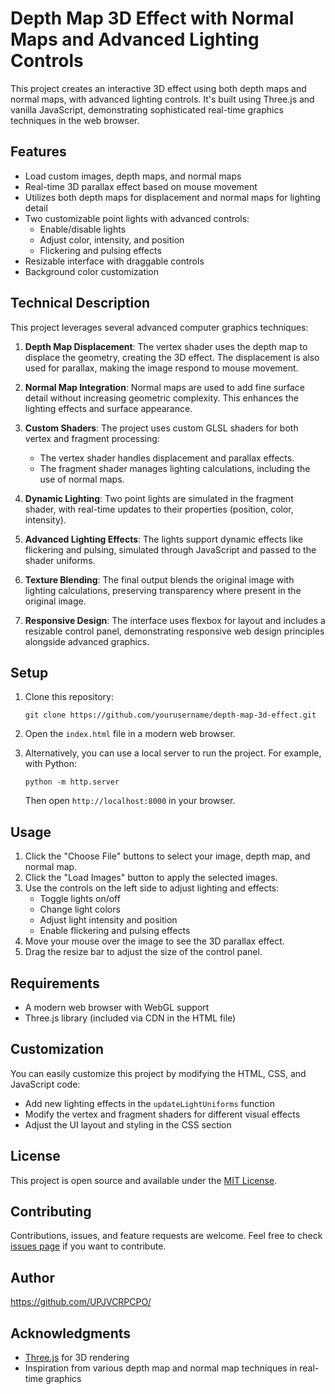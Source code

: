 # Depth Map 3D Effect with Normal Maps and Advanced Lighting Controls

This project creates an interactive 3D effect using both depth maps and normal maps, with advanced lighting controls. It's built using Three.js and vanilla JavaScript, demonstrating sophisticated real-time graphics techniques in the web browser.

## Features

- Load custom images, depth maps, and normal maps
- Real-time 3D parallax effect based on mouse movement
- Utilizes both depth maps for displacement and normal maps for lighting detail
- Two customizable point lights with advanced controls:
  - Enable/disable lights
  - Adjust color, intensity, and position
  - Flickering and pulsing effects
- Resizable interface with draggable controls
- Background color customization

## Technical Description

This project leverages several advanced computer graphics techniques:

1. **Depth Map Displacement**: The vertex shader uses the depth map to displace the geometry, creating the 3D effect. The displacement is also used for parallax, making the image respond to mouse movement.

2. **Normal Map Integration**: Normal maps are used to add fine surface detail without increasing geometric complexity. This enhances the lighting effects and surface appearance.

3. **Custom Shaders**: The project uses custom GLSL shaders for both vertex and fragment processing:
   - The vertex shader handles displacement and parallax effects.
   - The fragment shader manages lighting calculations, including the use of normal maps.

4. **Dynamic Lighting**: Two point lights are simulated in the fragment shader, with real-time updates to their properties (position, color, intensity).

5. **Advanced Lighting Effects**: The lights support dynamic effects like flickering and pulsing, simulated through JavaScript and passed to the shader uniforms.

6. **Texture Blending**: The final output blends the original image with lighting calculations, preserving transparency where present in the original image.

7. **Responsive Design**: The interface uses flexbox for layout and includes a resizable control panel, demonstrating responsive web design principles alongside advanced graphics.

## Setup

1. Clone this repository:
   ```
   git clone https://github.com/yourusername/depth-map-3d-effect.git
   ```

2. Open the `index.html` file in a modern web browser.

3. Alternatively, you can use a local server to run the project. For example, with Python:
   ```
   python -m http.server
   ```
   Then open `http://localhost:8000` in your browser.

## Usage

1. Click the "Choose File" buttons to select your image, depth map, and normal map.
2. Click the "Load Images" button to apply the selected images.
3. Use the controls on the left side to adjust lighting and effects:
   - Toggle lights on/off
   - Change light colors
   - Adjust light intensity and position
   - Enable flickering and pulsing effects
4. Move your mouse over the image to see the 3D parallax effect.
5. Drag the resize bar to adjust the size of the control panel.

## Requirements

- A modern web browser with WebGL support
- Three.js library (included via CDN in the HTML file)

## Customization

You can easily customize this project by modifying the HTML, CSS, and JavaScript code:

- Add new lighting effects in the `updateLightUniforms` function
- Modify the vertex and fragment shaders for different visual effects
- Adjust the UI layout and styling in the CSS section

## License

This project is open source and available under the [MIT License](LICENSE).

## Contributing

Contributions, issues, and feature requests are welcome. Feel free to check [issues page](https://github.com/yourusername/depth-map-3d-effect/issues) if you want to contribute.

## Author

https://github.com/UPJVCRPCPO/

## Acknowledgments

- [Three.js](https://threejs.org/) for 3D rendering
- Inspiration from various depth map and normal map techniques in real-time graphics
